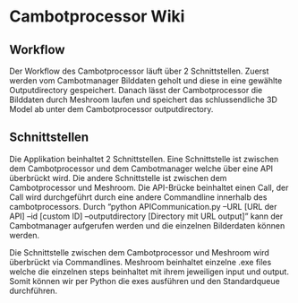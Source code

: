 # Cambotprocessor Wiki

## Workflow

Der Workflow des Cambotprocessor läuft über 2 Schnittstellen. Zuerst werden vom Cambotmanager Bilddaten geholt und diese in eine gewählte Outputdirectory gespeichert. Danach lässt der Cambotprocessor die Bilddaten durch Meshroom laufen und speichert das schlussendliche 3D Model ab unter dem Cambotprocessor outputdirectory.

## Schnittstellen
Die Applikation beinhaltet 2 Schnittstellen. Eine Schnittstelle ist zwischen dem Cambotprocessor und dem Cambotmanager welche über eine API überbrückt wird. Die andere Schnittstelle ist zwischen dem Cambotprocessor und Meshroom.
Die API-Brücke beinhaltet einen Call, der Call wird durchgeführt durch eine andere Commandline innerhalb des cambotprocessors. Durch “python APICommunication.py –URL [URL der API] –id [custom ID] –outputdirectory [Directory mit URL output]” kann der Cambotmanager aufgerufen werden und die einzelnen Bilderdaten können werden.


Die Schnittstelle zwischen dem Cambotprocessor und Meshroom wird überbrückt via Commandlines. Meshroom beinhaltet einzelne .exe files welche die einzelnen steps beinhaltet mit ihrem jeweiligen input und output. Somit können wir per Python die exes ausführen und den Standardqueue durchführen.